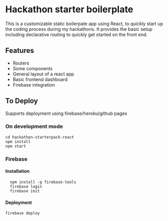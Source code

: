 



# Hackathon starter boilerplate



This is a customizable static boilerpate app using React, to quickly start up the coding process during my hackathons. It provides the basic setup including declarative routing to quickly get started on the front end.


## Features

* Routers
* Some components
* General layout of a react app
* Basic frontend dashboard
* Firebase integration


## To Deploy

Supports deployment using firebase/heroku/github pages

### On development mode

``` 
cd hackathon-starterpack-react
npm install
npm start
``` 


### Firebase

#### Installation

``` 
  npm install -g firebase-tools
  firebase login
  firebase init
```
#### Deployment

` firebase deploy `




